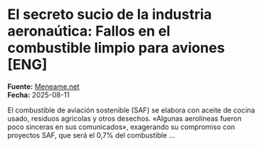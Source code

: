 # El secreto sucio de la industria aeronaútica: Fallos en el combustible limpio para aviones [ENG]

**Fuente:** [Meneame.net](https://www.meneame.net/m/tecnología/secreto-sucio-industria-aeronautica-fallos-combustible-limpio)  
**Fecha:** 2025-08-11

El combustible de aviación sostenible (SAF) se elabora con aceite de cocina usado, residuos agrícolas y otros desechos. «Algunas aerolíneas fueron poco sinceras en sus comunicados», exagerando su compromiso con proyectos SAF, que será el 0,7% del combustible …


